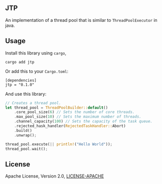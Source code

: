 ## JTP

An implementation of a thread pool that is similar to `ThreadPoolExecutor` in java.

## Usage

Install this library using `cargo`,

```
cargo add jtp
```

Or add this to your `Cargo.toml`:

```
[dependencies]
jtp = "0.1.0"
```

And use this library:

```rust
// Creates a thread pool.
let thread_pool = ThreadPoolBuilder::default()
	.core_pool_size(6) // Sets the number of core threads.
	.max_pool_size(10) // Sets the maximum number of threads.
	.channel_capacity(100) // Sets the capacity of the task queue.
	.rejected_hask_handler(RejectedTaskHandler::Abort)
	.build()
	.unwrap();

thread_pool.execute(|| println!("Hello World"));
thread_pool.wait();
```

## License

Apache License, Version 2.0, [LICENSE-APACHE](http://www.apache.org/licenses/LICENSE-2.0)
